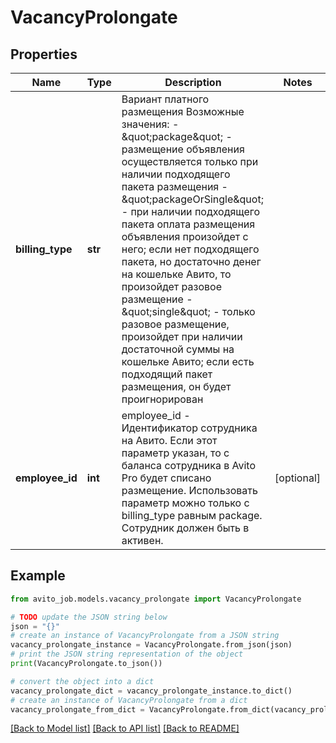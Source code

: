 # VacancyProlongate


## Properties

Name | Type | Description | Notes
------------ | ------------- | ------------- | -------------
**billing_type** | **str** | Вариант платного размещения  Возможные значения:   - \&quot;package\&quot; - размещение объявления осуществляется только при наличии подходящего пакета размещения   - \&quot;packageOrSingle\&quot; - при наличии подходящего пакета оплата размещения объявления произойдет с него; если нет подходящего пакета, но достаточно денег на кошельке Авито, то произойдет разовое размещение   - \&quot;single\&quot; - только разовое размещение, произойдет при наличии достаточной суммы на кошельке Авито; если есть подходящий пакет размещения, он будет проигнорирован  | 
**employee_id** | **int** | employee_id - Идентификатор сотрудника на Авито. Если этот параметр указан, то с баланса сотрудника в Avito Pro будет списано размещение. Использовать параметр можно только с billing_type равным package. Сотрудник должен быть в активен.  | [optional] 

## Example

```python
from avito_job.models.vacancy_prolongate import VacancyProlongate

# TODO update the JSON string below
json = "{}"
# create an instance of VacancyProlongate from a JSON string
vacancy_prolongate_instance = VacancyProlongate.from_json(json)
# print the JSON string representation of the object
print(VacancyProlongate.to_json())

# convert the object into a dict
vacancy_prolongate_dict = vacancy_prolongate_instance.to_dict()
# create an instance of VacancyProlongate from a dict
vacancy_prolongate_from_dict = VacancyProlongate.from_dict(vacancy_prolongate_dict)
```
[[Back to Model list]](../README.md#documentation-for-models) [[Back to API list]](../README.md#documentation-for-api-endpoints) [[Back to README]](../README.md)


